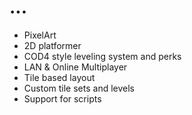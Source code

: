 # ...

* PixelArt
* 2D platformer
* COD4 style leveling system and perks
* LAN & Online Multiplayer
* Tile based layout
* Custom tile sets and levels
* Support for scripts

